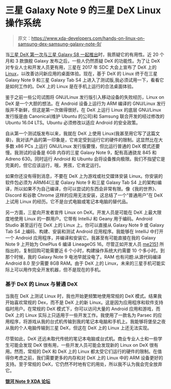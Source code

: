 # 三星 Galaxy Note 9 的三星 DeX Linux 操作系统

> 原文：<https://www.xda-developers.com/hands-on-linux-on-samsung-dex-samsung-galaxy-note-9/>

当[三星 DeX 第一次与三星 Galaxy S8 一起推出](https://www.xda-developers.com/a-look-at-galaxy-s8-and-s8-software/)时，我质疑它的有用性。近 20 个月和 3 款旗舰 Galaxy 发布之后，一些人仍然质疑 DeX 的功能性。为了让 DeX 对专业人士和开发人员更有用，三星在 2017 年 SDC 大会上宣布了 DeX 上的[Linux](https://www.xda-developers.com/samsung-announces-linux-on-galaxy-for-dex/)，以改善访问新应用的桌面体验。现在，基于 DeX 的 Linux 终于在三星 Galaxy Note 9 和三星 Galaxy Tab S4 上进入了测试版,我必须试用一下，看看它是如何工作的。DeX 上的 Linux 是在手机上运行的合法桌面体验。

鉴于之前一些公司试图将 GNU/Linux 发行版引入移动设备的失败经历，Linux on DeX 是一个大胆的想法。在 Android 设备上运行为 ARM 编译的 GNU/Linux 发行版并不新鲜，但这是第一次做得很好。在 DeX 上运行 Linux 的底层 GNU/Linux 发行版是由 Canonical(维护 Ubuntu 的公司)和 Samsung 联合开发的经过修改的 Ubuntu 16.04 LTS。Ubuntu 必须修改以适应 Android 的安全政策。

自从第一个测试版发布以来，我就在 DeX 上使用 Linux(我甚至用它写了这篇文章)，我对该产品的第一印象是，它肯定受到运行它的硬件的限制。这显然比在大多数 x86 PCs 上运行 GNU/Linux 发行版要慢，但比运行普通的 DeX 模式还要慢。我测试的设备是 6GB 内存的三星 Galaxy Note 9，配有高通骁龙 845 和 Adreno 630。同时运行 Android 和 Ubuntu 会将设备推向极限。我们不指望它是完美的，但它应该运行，哦，男孩，它肯定运行。

如果你还没有得到消息，不要在 DeX 上为游戏或社交媒体安装 Linux。你安装的软件包必须为 ARM64(三星 Galaxy Note 9 和三星 Galaxy Tab S4 上的架构)编译，所以如果不为自己编译，你可以尝试的东西会非常有限。像《我的世界》、Discord 和谷歌 Chrome 这样的应用无法安装，这总结了一个“普通用户”在 DeX 上试用 Linux 的经历。它不是台式电脑或笔记本电脑的替代品。

另一方面，三星向开发者宣传 Linux on DeX。开发人员是可能在 DeX 上最大限度地使用 Linux 的一群用户。它带有 IntelliJ 和 Geany 用于编码。Android Studio 甚至运行在 DeX 上的 Linux 上。你可以直接从 Galaxy Note 9 或 Galaxy Tab S4 上编码、构建、安装和测试 Android 应用程序。我能够在 IntelliJ 中打开一个 Android 应用程序，并编译和安装它。我甚至有可能直接在我的 Galaxy Note 9 上开始为 OnePlus 6 编译 LineageOS 16。尽管正如开发人员 [me2151](https://forum.xda-developers.com/member.php?u=4591212) 所指出的，复制回购可能需要近 6 个小时，构建操作系统大约需要 10 个多小时。到那个时候，我的 Galaxy Note 9 电池早就没电了。RAM 也有问题:从源代码编译 Android 8.0 至少需要 8GB RAM。由于 DeX 上的 Linux，未来的三星手机可能实际上可以用作完全开发机器，但不是现在的手机。

### 基于 DeX 的 Linux 与普通 DeX

当我在 DeX 上测试 Linux 时，我也开始更频繁地使用常规的 DeX 模式。结果我开始喜欢常规的 Dex，而不是 DeX 上的新 Linux。这是因为应用程序和软件支持临时用户。在常规的 DeX 模式下，你可以访问大量的 Android 应用和游戏，而 DeX 上的 Linux 实际上只适用于一些开发工作。我使用了一款名为 Parsec 的应用程序，将游戏从我的台式机传输到我的笔记本电脑和手机上。我能够将堡垒之夜从我的个人电脑传输到三星 DeX，但这在 DeX 上的 Linux 上还无法实现。

尽管如此，DeX 还远未取代传统的笔记本电脑或台式机。商业专业人士和一些学生可能会发现 DeX 很有用，一些开发人员可能会发现新的 Linux on DeX 很有用。然而，常规的 DeX 和 DeX 上的 Linux 都太受它们运行的硬件的限制。在值得你考虑之前，我们需要更多的内存和对 DeX 上的 Linux 中的 ARM 设备更好的支持。至于常规的 DeX，它仍然不时地有它的用处，所以我不认为我会完全放弃它。

[**银河 Note 9 XDA 论坛**](https://forum.xda-developers.com/galaxy-note-9)